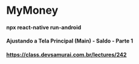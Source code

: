 # MyMoney

#### npx react-native run-android

#### Ajustando a Tela Principal (Main) - Saldo - Parte 1

#### https://class.devsamurai.com.br/lectures/242